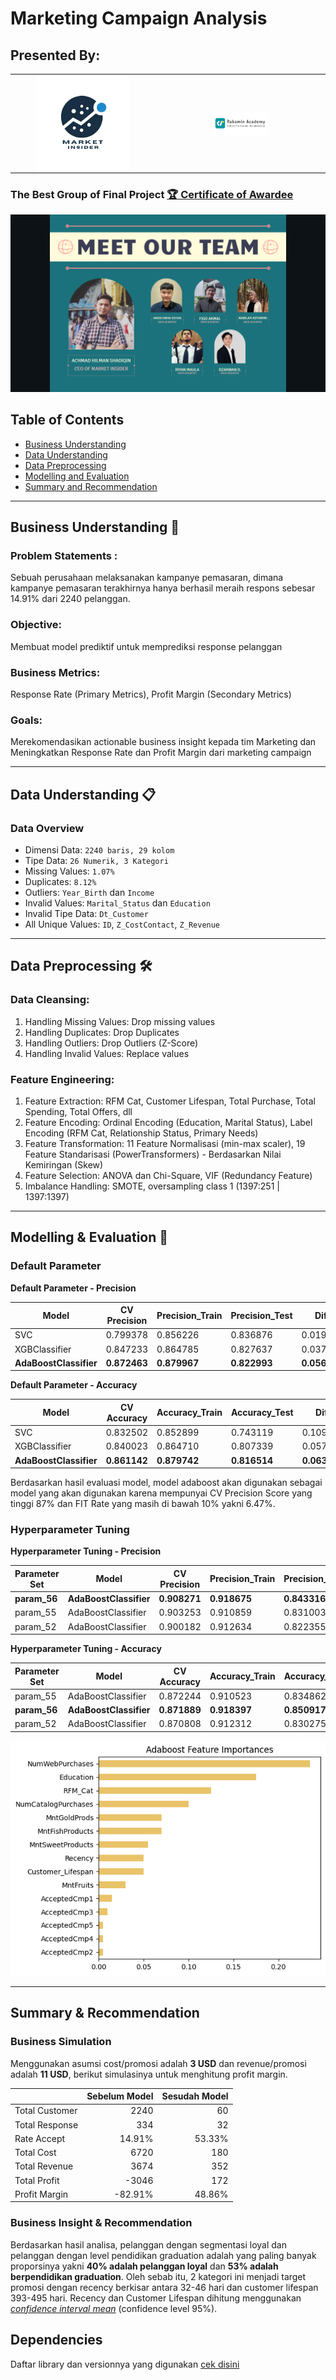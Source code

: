# Marketing Campaign Analysis

## Presented By:

<table align="center">
  <tr>
    <td>
      <img src="images\logo-group.png" alt="Market Insider" style="width: 70%; display: block; margin: 0 auto;">
    </td>
    <td>
      <img src="images\rakamin-academy.png" alt="Rakamin" style="width: 35%; display: block; margin: 0 auto;">
    </td>
  </tr>
</table>

### The Best Group of Final Project [🏆 Certificate of Awardee](images\awardee.png)

<p align="center">
  <img src="images\team.png" alt="Team">
</p>

## Table of Contents

- [Business Understanding](#business-understanding)
- [Data Understanding](#data-understanding)
- [Data Preprocessing](#data-preprocessing)
- [Modelling and Evaluation](#modelling--evaluation)
- [Summary and Recommendation](#summary--recommendation)

---

## Business Understanding 🎯

### **Problem Statements :**

Sebuah perusahaan melaksanakan kampanye pemasaran, dimana kampanye pemasaran terakhirnya hanya berhasil meraih respons sebesar 14.91% dari 2240 pelanggan.

### **Objective:**

Membuat model prediktif untuk memprediksi response pelanggan

### **Business Metrics:**

Response Rate (Primary Metrics), Profit Margin (Secondary Metrics)

### **Goals:**

Merekomendasikan actionable business insight kepada tim Marketing dan Meningkatkan Response Rate dan Profit Margin dari marketing campaign

---

## Data Understanding 📋

### **Data Overview**

- Dimensi Data: `2240 baris, 29 kolom`
- Tipe Data: `26 Numerik, 3 Kategori`
- Missing Values: `1.07%`
- Duplicates: `8.12%`
- Outliers: `Year_Birth` dan `Income`
- Invalid Values: `Marital_Status` dan `Education`
- Invalid Tipe Data: `Dt_Customer`
- All Unique Values: `ID`, `Z_CostContact`, `Z_Revenue`

---

## Data Preprocessing 🛠️

### **Data Cleansing:**

1. Handling Missing Values: Drop missing values
2. Handling Duplicates: Drop Duplicates
3. Handling Outliers: Drop Outliers (Z-Score)
4. Handling Invalid Values: Replace values

### **Feature Engineering:**

1. Feature Extraction: RFM Cat, Customer Lifespan, Total Purchase, Total Spending, Total Offers, dll
2. Feature Encoding: Ordinal Encoding (Education, Marital Status), Label Encoding (RFM Cat, Relationship Status, Primary Needs)
3. Feature Transformation: 11 Feature Normalisasi (min-max scaler), 19 Feature Standarisasi (PowerTransformers) - Berdasarkan Nilai Kemiringan (Skew)
4. Feature Selection: ANOVA dan Chi-Square, VIF (Redundancy Feature)
5. Imbalance Handling: SMOTE, oversampling class 1 (1397:251 | 1397:1397)

---

## Modelling & Evaluation 🤖

### **Default Parameter**

**Default Parameter - Precision**

| Model                        | CV Precision       | Precision_Train    | Precision_Test     | Diff               | Diff (%)           |
| ---------------------------- | ------------------ | ------------------ | ------------------ | ------------------ | ------------------ |
| SVC                          | 0.799378           | 0.856226           | 0.836876           | 0.019350           | 2.259904           |
| XGBClassifier                | 0.847233           | 0.864785           | 0.827637           | 0.037148           | 4.295622           |
| **AdaBoostClassifier** | **0.872463** | **0.879967** | **0.822993** | **0.056974** | **6.474576** |

**Default Parameter - Accuracy**

| Model                        | CV Accuracy        | Accuracy_Train     | Accuracy_Test      | Diff               | Diff (%)           |
| ---------------------------- | ------------------ | ------------------ | ------------------ | ------------------ | ------------------ |
| SVC                          | 0.832502           | 0.852899           | 0.743119           | 0.109780           | 12.871371          |
| XGBClassifier                | 0.840023           | 0.864710           | 0.807339           | 0.057371           | 6.634668           |
| **AdaBoostClassifier** | **0.861142** | **0.879742** | **0.816514** | **0.063229** | **7.187166** |

Berdasarkan hasil evaluasi model, model adaboost akan digunakan sebagai model yang akan digunakan karena mempunyai CV Precision Score yang tinggi 87% dan FIT Rate yang masih di bawah 10% yakni 6.47%.

### **Hyperparameter Tuning**

**Hyperparameter Tuning - Precision**

| Parameter Set      | Model                        | CV Precision       | Precision_Train    | Precision_Test     | Diff               | Diff (%)           |
| ------------------ | ---------------------------- | ------------------ | ------------------ | ------------------ | ------------------ | ------------------ |
| **param_56** | **AdaBoostClassifier** | **0.908271** | **0.918675** | **0.843316** | **0.075359** | **8.203003** |
| param_55           | AdaBoostClassifier           | 0.903253           | 0.910859           | 0.831003           | 0.079856           | 8.767125           |
| param_52           | AdaBoostClassifier           | 0.900182           | 0.912634           | 0.822355           | 0.090279           | 9.892101           |

**Hyperparameter Tuning - Accuracy**

| Parameter Set      | Model                        | CV Accuracy        | Accuracy_Train     | Accuracy_Test      | Diff               | Diff (%)           |
| ------------------ | ---------------------------- | ------------------ | ------------------ | ------------------ | ------------------ | ------------------ |
| param_55           | AdaBoostClassifier           | 0.872244           | 0.910523           | 0.834862           | 0.075660           | 8.309532           |
| **param_56** | **AdaBoostClassifier** | **0.871889** | **0.918397** | **0.850917** | **0.067479** | **7.347494** |
| param_52           | AdaBoostClassifier           | 0.870808           | 0.912312           | 0.830275           | 0.082037           | 8.992193           |

![Feature Importance](images/feature-importance-adb.png)

---

## Summary & Recommendation

### **Business Simulation**

Menggunakan asumsi cost/promosi adalah **3 USD** dan revenue/promosi adalah **11 USD**, berikut simulasinya untuk menghitung profit margin.

|                | Sebelum Model | Sesudah Model |
| -------------- | ------------: | ------------: |
| Total Customer |          2240 |            60 |
| Total Response |           334 |            32 |
| Rate Accept    |        14.91% |        53.33% |
| Total Cost     |          6720 |           180 |
| Total Revenue  |          3674 |           352 |
| Total Profit   |         -3046 |           172 |
| Profit Margin  |       -82.91% |        48.86% |

### **Business Insight & Recommendation**

Berdasarkan hasil analisa, pelanggan dengan segmentasi loyal dan pelanggan dengan level pendidikan graduation adalah yang paling banyak proporsinya yakni **40% adalah pelanggan loyal** dan **53% adalah berpendidikan graduation**. Oleh sebab itu, 2 kategori ini menjadi target promosi dengan recency berkisar antara 32-46 hari dan customer lifespan 393-495 hari. Recency dan Customer Lifespan dihitung menggunakan *[confidence interval mean](https://www.investopedia.com/terms/c/confidenceinterval.asp)* (confidence level 95%).

## Dependencies

Daftar library dan versionnya yang digunakan [cek disini](requirements.txt)
